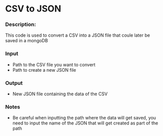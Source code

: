 # CSV to JSON
### Description:
This code is used to convert a CSV into a JSON file that coule later be saved in a mongoDB
    
### Input
  - Path to the CSV file you want to convert
  - Path to create a new JSON file
### Output
  - New JSON file containing the data of the CSV
### Notes
  - Be careful when inputting the path where the data will get saved, you need to input the name of the JSON that will get created as part of the path 
